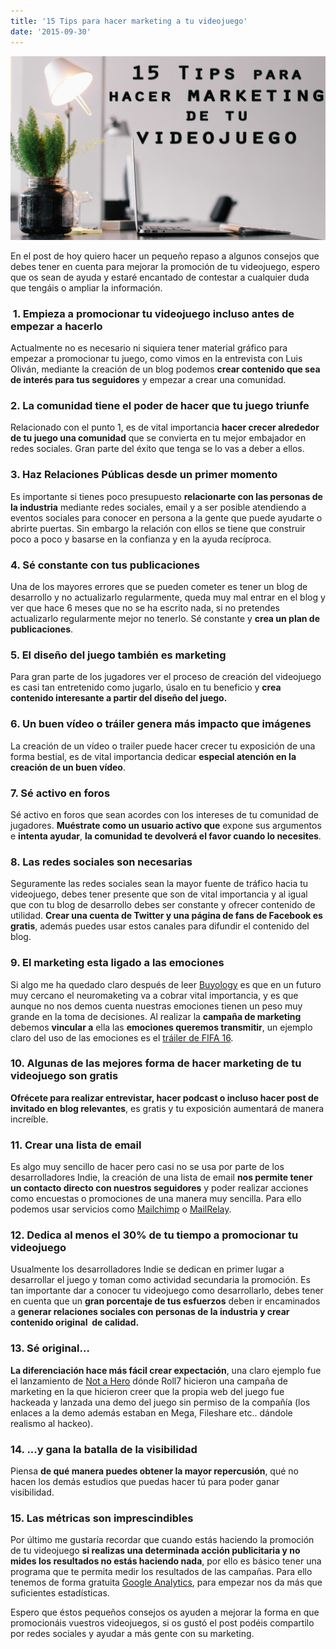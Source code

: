```yaml
---
title: '15 Tips para hacer marketing a tu videojuego'
date: '2015-09-30'
---
```


![Tips para hacer marketing a tu videojuego](images/15-tips-para-marketing-de-videojuegos.jpg)

En el post de hoy quiero hacer un pequeño repaso a algunos consejos que debes tener en cuenta para mejorar la promoción de tu videojuego, espero que os sean de ayuda y estaré encantado de contestar a cualquier duda que tengáis o ampliar la información.

###  1. Empieza a promocionar tu videojuego incluso antes de empezar a hacerlo

Actualmente no es necesario ni siquiera tener material gráfico para empezar a promocionar tu juego, como vimos en la entrevista con Luis Oliván, mediante la creación de un blog podemos **crear contenido que sea de interés para tus seguidores** y empezar a crear una comunidad.

### 2\. La comunidad tiene el poder de hacer que tu juego triunfe

Relacionado con el punto 1, es de vital importancia **hacer crecer alrededor de tu juego una comunidad** que se convierta en tu mejor embajador en redes sociales. Gran parte del éxito que tenga se lo vas a deber a ellos.

### 3\. Haz Relaciones Públicas desde un primer momento

Es importante si tienes poco presupuesto **relacionarte con las personas de la industria** mediante redes sociales, email y a ser posible atendiendo a eventos sociales para conocer en persona a la gente que puede ayudarte o abrirte puertas. Sin embargo la relación con ellos se tiene que construir poco a poco y basarse en la confianza y en la ayuda recíproca.

### 4\. Sé constante con tus publicaciones

Una de los mayores errores que se pueden cometer es tener un blog de desarrollo y no actualizarlo regularmente, queda muy mal entrar en el blog y ver que hace 6 meses que no se ha escrito nada, si no pretendes actualizarlo regularmente mejor no tenerlo. Sé constante y **crea un plan de publicaciones**.

### 5\. El diseño del juego también es marketing

Para gran parte de los jugadores ver el proceso de creación del videojuego es casi tan entretenido como jugarlo, úsalo en tu beneficio y **crea contenido interesante a partir del diseño del juego.**

### 6\. Un buen vídeo o tráiler genera más impacto que imágenes

La creación de un vídeo o trailer puede hacer crecer tu exposición de una forma bestial, es de vital importancia dedicar **especial atención en la creación de un buen vídeo**.

### 7\. Sé activo en foros

Sé activo en foros que sean acordes con los intereses de tu comunidad de jugadores. **Muéstrate como un usuario activo que** expone sus argumentos e **intenta ayudar**, **la comunidad te devolverá el favor cuando lo necesites**.

### 8\. Las redes sociales son necesarias

Seguramente las redes sociales sean la mayor fuente de tráfico hacia tu videojuego, debes tener presente que son de vital importancia y al igual que con tu blog de desarrollo debes ser constante y ofrecer contenido de utilidad. **Crear una cuenta de Twitter y una página de fans de Facebook es gratis**, además puedes usar estos canales para difundir el contenido del blog.

### 9\. El marketing esta ligado a las emociones

Si algo me ha quedado claro después de leer [Buyology](http://www.amazon.com/Buyology-Truth-Lies-About-Why/dp/0385523890) es que en un futuro muy cercano el neuromaketing va a cobrar vital importancia, y es que aunque no nos demos cuenta nuestras emociones tienen un peso muy grande en la toma de decisiones. Al realizar la **campaña de marketing** debemos **vincular a** ella las **emociones queremos transmitir**, un ejemplo claro del uso de las emociones es el [tráiler de FIFA 16](https://www.youtube.com/watch?v=vVhZSFiFfPY).

### 10\. Algunas de las mejores forma de hacer marketing de tu videojuego son gratis

**Ofrécete para realizar entrevistar, hacer podcast o incluso hacer post de invitado en blog relevantes**, es gratis y tu exposición aumentará de manera increíble.

### 11\. Crear una lista de email

Es algo muy sencillo de hacer pero casi no se usa por parte de los desarrolladores Indie, la creación de una lista de email **nos permite tener un contacto directo con nuestros seguidores** y poder realizar acciones como encuestas o promociones de una manera muy sencilla. Para ello podemos usar servicios como [Mailchimp](http://mailchimp.com) o [MailRelay](http://mailrelay.com/en/).

### 12\. Dedica al menos el 30% de tu tiempo a promocionar tu videojuego

Usualmente los desarrolladores Indie se dedican en primer lugar a desarrollar el juego y toman como actividad secundaria la promoción. Es tan importante dar a conocer tu videojuego como desarrollarlo, debes tener en cuenta que un **gran porcentaje de tus esfuerzos** deben ir encaminados a **generar relaciones sociales con personas de la industria y crear contenido original  de calidad.**

### 13\. Sé original...

**La diferenciación hace más fácil crear expectación**, una claro ejemplo fue el lanzamiento de [Not a Hero](http://store.steampowered.com/app/274270/) dónde Roll7 hicieron una campaña de marketing en la que hicieron creer que la propia web del juego fue hackeada y lanzada una demo del juego sin permiso de la compañía (los enlaces a la demo además estaban en Mega, Fileshare etc.. dándole realismo al hackeo).

### 14\. ...y gana la batalla de la visibilidad

Piensa **de qué manera puedes obtener la mayor repercusión**, qué no hacen los demás estudios que puedas hacer tú para poder ganar visibilidad.

### 15\. Las métricas son imprescindibles

Por último me gustaría recordar que cuando estás haciendo la promoción de tu videojuego **si realizas una determinada acción publicitaria y no mides los resultados no estás haciendo nada**, por ello es básico tener una programa que te permita medir los resultados de las campañas. Para ello tenemos de forma gratuita [Google Analytics](http://www.google.com/analytics/), para empezar nos da más que suficientes estadísticas.

Espero que éstos pequeños consejos os ayuden a mejorar la forma en que promocionáis vuestros videojuegos, si os gustó el post podéis compartilo por redes sociales y ayudar a más gente con su marketing.
